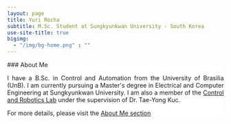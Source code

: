 ```yaml
---
layout: page
title: Yuri Rocha
subtitle: M.Sc. Student at Sungkyunkwan University - South Korea
use-site-title: true
bigimg:
  - "/img/bg-home.png" : ""
---
```

<div style="text-align: justify;background-color: #FFFFFF;">
### About Me

I have a B.Sc. in Control and Automation from the University of Brasilia (UnB). I am currently pursuing a Master's degree in Electrical and Computer Engineering at Sungkyunkwan University. I am also a member of the [Control and Robotics Lab](http://shb.skku.edu/cnr_eng/index.jsp) under the supervision of Dr. Tae-Yong Kuc.

For more details, please visit the [About Me section](https://yurirocha15.github.io/aboutme/)

</div>